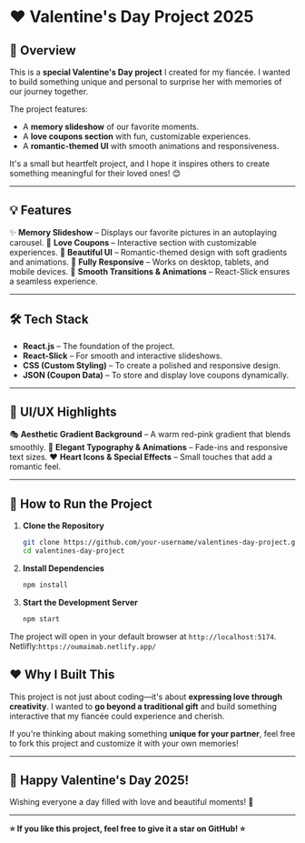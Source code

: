 # ❤️ Valentine's Day Project 2025

## 🎯 Overview

This is a **special Valentine's Day project** I created for my fiancée. I wanted to build something unique and personal to surprise her with memories of our journey together.

The project features:

- A **memory slideshow** of our favorite moments.
- A **love coupons section** with fun, customizable experiences.
- A **romantic-themed UI** with smooth animations and responsiveness.

It's a small but heartfelt project, and I hope it inspires others to create something meaningful for their loved ones! 😊

---

## 💡 Features

✨ **Memory Slideshow** – Displays our favorite pictures in an autoplaying carousel.
💖 **Love Coupons** – Interactive section with customizable experiences.
🎨 **Beautiful UI** – Romantic-themed design with soft gradients and animations.
📱 **Fully Responsive** – Works on desktop, tablets, and mobile devices.
🚀 **Smooth Transitions & Animations** – React-Slick ensures a seamless experience.

---

## 🛠 Tech Stack

- **React.js** – The foundation of the project.
- **React-Slick** – For smooth and interactive slideshows.
- **CSS (Custom Styling)** – To create a polished and responsive design.
- **JSON (Coupon Data)** – To store and display love coupons dynamically.

---

## 🎨 UI/UX Highlights

🎭 **Aesthetic Gradient Background** – A warm red-pink gradient that blends smoothly.
📝 **Elegant Typography & Animations** – Fade-ins and responsive text sizes.
❤️ **Heart Icons & Special Effects** – Small touches that add a romantic feel.

---

## 🚀 How to Run the Project

1. **Clone the Repository**

   ```bash
   git clone https://github.com/your-username/valentines-day-project.git
   cd valentines-day-project
   ```

2. **Install Dependencies**

   ```bash
   npm install
   ```

3. **Start the Development Server**
   ```bash
   npm start
   ```

The project will open in your default browser at `http://localhost:5174`.
Netlifly:`https://oumaimab.netlify.app/`


## ❤️ Why I Built This

This project is not just about coding—it's about **expressing love through creativity**. I wanted to **go beyond a traditional gift** and build something interactive that my fiancée could experience and cherish.

If you're thinking about making something **unique for your partner**, feel free to fork this project and customize it with your own memories!

---

## 🎊 Happy Valentine's Day 2025!

Wishing everyone a day filled with love and beautiful moments! 🌹

---

**⭐ If you like this project, feel free to give it a star on GitHub! ⭐**
